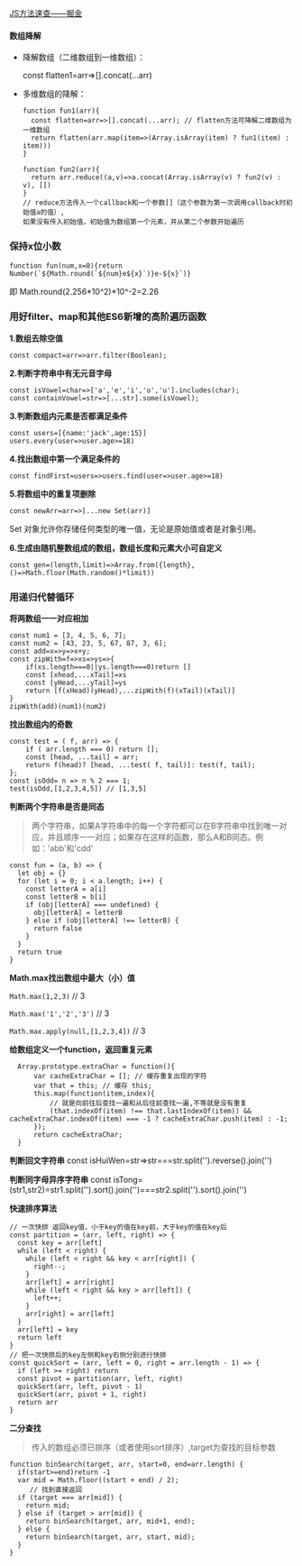 [JS方法速查——掘金](https://juejin.im/post/5d0e3e27f265da1b7f298815)
#### 数组降解

* 降解数组（二维数组到一维数组）：

	const flatten1=arr=>[].concat(...arr)

* 多维数组的降解：
	
      function fun1(arr){
        const flatten=arr=>[].concat(...arr); // flatten方法可降解二维数组为一维数组
        return flatten(arr.map(item=>(Array.isArray(item) ? fun1(item) : item)))
      }

      function fun2(arr){
        return arr.reduce((a,v)=>a.concat(Array.isArray(v) ? fun2(v) : v), [])
      } 
      // reduce方法传入一个callback和一个参数[]（这个参数为第一次调用callback时初始值a的值）,
      如果没有传入初始值，初始值为数组第一个元素，并从第二个参数开始遍历
### 保持x位小数

	function fun(num,x=0){return Number(`${Math.round(`${num}e${x}`)}e-${x}`)}
即 Math.round(2.256\*10^2)*10^-2=2.26

### 用好filter、map和其他ES6新增的高阶遍历函数

**1.数组去除空值**

	const compact=arr=>arr.filter(Boolean);

**2.判断字符串中有无元音字母**

	const isVowel=char=>['a','e','i','o','u'].includes(char);
	const containVowel=str=>[...str].some(isVowel);

**3.判断数组内元素是否都满足条件**

	const users=[{name:'jack',age:15}]
	users.every(user=>user.age>=18)

**4.找出数组中第一个满足条件的**

	const findFirst=users=>users.find(user=>user.age>=18)

**5.将数组中的重复项删除**

	const newArr=arr=>[...new Set(arr)]

Set 对象允许你存储任何类型的唯一值，无论是原始值或者是对象引用。

**6.生成由随机整数组成的数组，数组长度和元素大小可自定义**

	const gen=(length,limit)=>Array.from({length},()=>Math.floor(Math.random()*limit))

### 用递归代替循环

**将两数组一一对应相加**

	const num1 = [3, 4, 5, 6, 7];
	const num2 = [43, 23, 5, 67, 87, 3, 6];
	const add=x=>y=>x+y;
	const zipWith=f=>xs=>ys=>{
		if(xs.length===0||ys.length===0)return []
		const [xhead,...xTail]=xs
		const [yHead,...yTail]=ys
		return [f(xHead)(yHead),...zipWith(f)(xTail)(xTail)]
	}
	zipWith(add)(num1)(num2)

**找出数组内的奇数**

	const test = ( f, arr) => {
  		if ( arr.length === 0) return [];
  		const [head, ...tail] = arr;
  		return f(head)? [head, ...test( f, tail)]: test(f, tail);
	};
	const isOdd= n => n % 2 === 1;
	test(isOdd,[1,2,3,4,5]) // [1,3,5]


**判断两个字符串是否是同态**
>两个字符串，如果A字符串中的每一个字符都可以在B字符串中找到唯一对应，并且顺序一一对应；如果存在这样的函数，那么A和B同态。例如：'abb'和'cdd'
```
const fun = (a, b) => {
  let obj = {}
  for (let i = 0; i < a.length; i++) {
    const letterA = a[i]
    const letterB = b[i]
    if (obj[letterA] === undefined) {
      obj[letterA] = letterB
    } else if (obj[letterA] !== letterB) {
      return false
    }
  }
  return true
}
```
**Math.max找出数组中最大（小）值**

`Math.max(1,2,3)` // 3

`Math.max('1','2','3')` // 3

`Math.max.apply(null,[1,2,3,4])`  // 3


**给数组定义一个function，返回重复元素**

```
  Array.prototype.extraChar = function(){
      var cacheExtraChar = []; // 缓存重复出现的字符
      var that = this; // 缓存 this;
      this.map(function(item,index){
          // 就是向前往后查找一遍和从后往前查找一遍,不等就是没有重复
          (that.indexOf(item) !== that.lastIndexOf(item)) && cacheExtraChar.indexOf(item) === -1 ? cacheExtraChar.push(item) : -1;
      });
      return cacheExtraChar;
  }
```
	
**判断回文字符串**
const isHuiWen=str=>str===str.split('').reverse().join('')

**判断同字母异序字符串**
const isTong=(str1,str2)=str1.split('').sort().join('')===str2.split('').sort().join('')

**快速排序算法**
```
// 一次快排 返回key值，小于key的值在key前，大于key的值在key后
const partition = (arr, left, right) => {
  const key = arr[left]
  while (left < right) {
    while (left < right && key < arr[right]) {
      right--;
    }
    arr[left] = arr[right]
    while (left < right && key > arr[left]) {
      left++;
    }
    arr[right] = arr[left]
  }
  arr[left] = key
  return left
}
// 把一次快排后的key左侧和key右侧分别进行快排
const quickSort = (arr, left = 0, right = arr.length - 1) => {
  if (left >= right) return
  const pivot = partition(arr, left, right)
  quickSort(arr, left, pivot - 1)
  quickSort(arr, pivot + 1, right)
  return arr
}
```

**二分查找**
> 传入的数组必须已排序（或者使用sort排序）,target为查找的目标参数
```
function binSearch(target, arr, start=0, end=arr.length) {
  if(start>=end)return -1
  var mid = Math.floor((start + end) / 2);
	 // 找到直接返回
  if (target === arr[mid]) {
    return mid;
  } else if (target > arr[mid]) {
    return binSearch(target, arr, mid+1, end);
  } else {
    return binSearch(target, arr, start, mid);
  }
}
```

